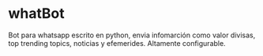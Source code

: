 # whatBot
Bot para whatsapp escrito en python, envia infomarción como valor divisas, top trending topics, noticias y efemerides. Altamente configurable.
